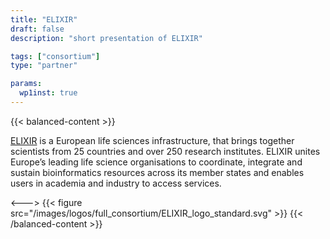 ```yaml
---
title: "ELIXIR"
draft: false
description: "short presentation of ELIXIR"

tags: ["consortium"]
type: "partner"

params:
  wp1inst: true
---
```

{{< balanced-content >}}


[ELIXIR](https://elixir-europe.org/) is a European life sciences infrastructure, that brings together scientists from 25 countries and over 250 research institutes.
ELIXIR  unites Europe’s leading life science organisations to coordinate, integrate and sustain bioinformatics resources across its member states and enables users in academia and industry to access services.

<--->
{{< figure src="/images/logos/full_consortium/ELIXIR_logo_standard.svg" >}}
{{< /balanced-content >}}
